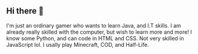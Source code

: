 ## Hi there 👋

<!--
**hackpurrin/hackpurrin** is a ✨ _special_ ✨ repository because its `README.md` (this file) appears on your GitHub profile.

Here are some ideas to get you started:

- 🔭 I’m currently working on ...
- 🌱 I’m currently learning ...
- 👯 I’m looking to collaborate on ...
- 🤔 I’m looking for help with ...
- 💬 Ask me about ...
- 📫 How to reach me: ...
- 😄 Pronouns: ...
- ⚡ Fun fact: ...
-->

I'm just an ordinary gamer who wants to learn Java, and I.T skills. I am already really skilled with the computer, but wish to learn more and more! I know some Python, and can code in HTML and CSS. Not very skilled in JavaScript lol. I usally play Minecraft, COD, and Half-Life.


